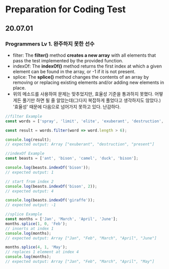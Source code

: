 # Preparation for Coding Test

## 20.07.01

### Programmers Lv 1. 완주하지 못한 선수 

* filter: The **filter\(\)** method **creates a new array** with all elements that pass the test implemented by the provided function. 
* indexOf: The **indexOf\(\)** method returns the first index at which a given element can be found in the array, or -1 if it is not present. 
* splice: The **splice\(\)** method changes the contents of an array by removing or replacing existing elements and/or adding new elements in place. 
* 위의 메소드를 사용하여 문제는 맞추었지만, 효율성 기준을 통과하지 못했다. 어떻게든 풀기만 하면 될 줄 알았는데\(그다지 복잡하게 풀었다고 생각하지도 않았다.\) '효율성' 때문에 다음으로 넘어가지 못하고 있다. 난감하다. 

```javascript
//filter Example 
const words = ['spray', 'limit', 'elite', 'exuberant', 'destruction', 'present'];

const result = words.filter(word => word.length > 6);

console.log(result);
// expected output: Array ["exuberant", "destruction", "present"]

//indexOf Example 
const beasts = ['ant', 'bison', 'camel', 'duck', 'bison'];

console.log(beasts.indexOf('bison'));
// expected output: 1

// start from index 2
console.log(beasts.indexOf('bison', 2));
// expected output: 4

console.log(beasts.indexOf('giraffe'));
// expected output: -1

//splice Example 
const months = ['Jan', 'March', 'April', 'June'];
months.splice(1, 0, 'Feb');
// inserts at index 1
console.log(months);
// expected output: Array ["Jan", "Feb", "March", "April", "June"]

months.splice(4, 1, 'May');
// replaces 1 element at index 4
console.log(months);
// expected output: Array ["Jan", "Feb", "March", "April", "May"]
```



